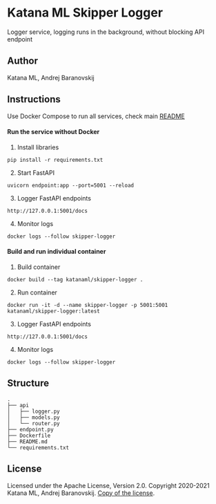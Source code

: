 # Katana ML Skipper Logger

Logger service, logging runs in the background, without blocking API endpoint

## Author

Katana ML, Andrej Baranovskij

## Instructions

Use Docker Compose to run all services, check main [README](https://github.com/katanaml/katana-skipper/blob/master/README.md)

#### Run the service without Docker

1. Install libraries

```
pip install -r requirements.txt
```

2. Start FastAPI

```
uvicorn endpoint:app --port=5001 --reload
```

3. Logger FastAPI endpoints

```
http://127.0.0.1:5001/docs
```

4. Monitor logs

```
docker logs --follow skipper-logger
```

#### Build and run individual container

1. Build container

```
docker build --tag katanaml/skipper-logger .
```

2. Run container

```
docker run -it -d --name skipper-logger -p 5001:5001  katanaml/skipper-logger:latest
```

3. Logger FastAPI endpoints

```
http://127.0.0.1:5001/docs
```

4. Monitor logs

```
docker logs --follow skipper-logger
```


## Structure

```
.
├── api 
│   ├── logger.py
│   ├── models.py
│   └── router.py
├── endpoint.py
├── Dockerfile
├── README.md
└── requirements.txt
```

## License

Licensed under the Apache License, Version 2.0. Copyright 2020-2021 Katana ML, Andrej Baranovskij. [Copy of the license](https://github.com/katanaml/katana-pipeline/blob/master/LICENSE).
